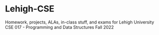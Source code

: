 # Lehigh-CSE
Homework, projects, ALAs, in-class stuff, and exams for Lehigh University CSE 017 - Programming and Data Structures Fall 2022